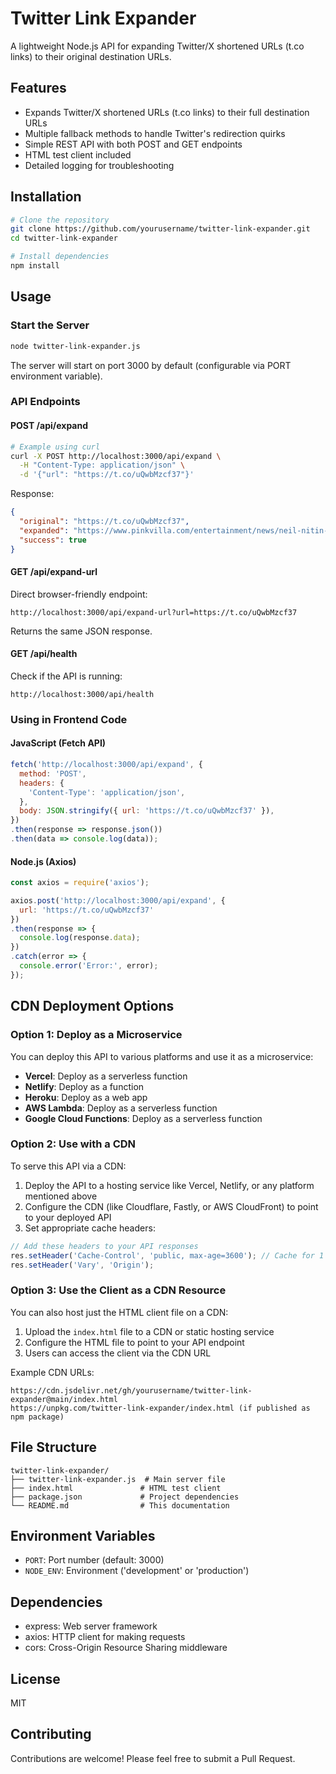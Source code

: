# Twitter Link Expander

A lightweight Node.js API for expanding Twitter/X shortened URLs (t.co links) to their original destination URLs.


## Features

- Expands Twitter/X shortened URLs (t.co links) to their full destination URLs
- Multiple fallback methods to handle Twitter's redirection quirks
- Simple REST API with both POST and GET endpoints
- HTML test client included
- Detailed logging for troubleshooting

## Installation

```bash
# Clone the repository
git clone https://github.com/yourusername/twitter-link-expander.git
cd twitter-link-expander

# Install dependencies
npm install
```

## Usage

### Start the Server

```bash
node twitter-link-expander.js
```

The server will start on port 3000 by default (configurable via PORT environment variable).

### API Endpoints

#### POST /api/expand

```bash
# Example using curl
curl -X POST http://localhost:3000/api/expand \
  -H "Content-Type: application/json" \
  -d '{"url": "https://t.co/uQwbMzcf37"}'
```

Response:
```json
{
  "original": "https://t.co/uQwbMzcf37",
  "expanded": "https://www.pinkvilla.com/entertainment/news/neil-nitin-mukesh-admits-he-was-called-angrez-ka-baccha-and-firangi-heres-how-actor-turned-it-all-into-positives-1384940",
  "success": true
}
```

#### GET /api/expand-url

Direct browser-friendly endpoint:
```
http://localhost:3000/api/expand-url?url=https://t.co/uQwbMzcf37
```

Returns the same JSON response.

#### GET /api/health

Check if the API is running:
```
http://localhost:3000/api/health
```

### Using in Frontend Code

#### JavaScript (Fetch API)

```javascript
fetch('http://localhost:3000/api/expand', {
  method: 'POST',
  headers: {
    'Content-Type': 'application/json',
  },
  body: JSON.stringify({ url: 'https://t.co/uQwbMzcf37' }),
})
.then(response => response.json())
.then(data => console.log(data));
```

#### Node.js (Axios)

```javascript
const axios = require('axios');

axios.post('http://localhost:3000/api/expand', {
  url: 'https://t.co/uQwbMzcf37'
})
.then(response => {
  console.log(response.data);
})
.catch(error => {
  console.error('Error:', error);
});
```

## CDN Deployment Options

### Option 1: Deploy as a Microservice

You can deploy this API to various platforms and use it as a microservice:

- **Vercel**: Deploy as a serverless function
- **Netlify**: Deploy as a function
- **Heroku**: Deploy as a web app
- **AWS Lambda**: Deploy as a serverless function
- **Google Cloud Functions**: Deploy as a serverless function

### Option 2: Use with a CDN

To serve this API via a CDN:

1. Deploy the API to a hosting service like Vercel, Netlify, or any platform mentioned above
2. Configure the CDN (like Cloudflare, Fastly, or AWS CloudFront) to point to your deployed API
3. Set appropriate cache headers:

```javascript
// Add these headers to your API responses
res.setHeader('Cache-Control', 'public, max-age=3600'); // Cache for 1 hour
res.setHeader('Vary', 'Origin');
```

### Option 3: Use the Client as a CDN Resource

You can also host just the HTML client file on a CDN:

1. Upload the `index.html` file to a CDN or static hosting service
2. Configure the HTML file to point to your API endpoint
3. Users can access the client via the CDN URL

Example CDN URLs:
```
https://cdn.jsdelivr.net/gh/yourusername/twitter-link-expander@main/index.html
https://unpkg.com/twitter-link-expander/index.html (if published as npm package)
```

## File Structure

```
twitter-link-expander/
├── twitter-link-expander.js  # Main server file
├── index.html               # HTML test client
├── package.json             # Project dependencies
└── README.md                # This documentation
```

## Environment Variables

- `PORT`: Port number (default: 3000)
- `NODE_ENV`: Environment ('development' or 'production')

## Dependencies

- express: Web server framework
- axios: HTTP client for making requests
- cors: Cross-Origin Resource Sharing middleware

## License

MIT

## Contributing

Contributions are welcome! Please feel free to submit a Pull Request.
